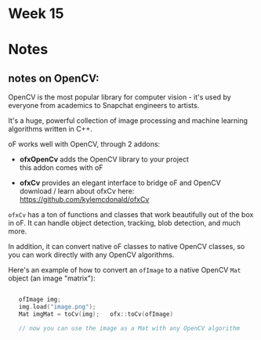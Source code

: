 # Week 15


# Notes

notes on OpenCV:
---------------
 
OpenCV is the most popular library for computer vision - it's used by everyone from academics to Snapchat engineers to artists.

It's a huge, powerful collection of image processing and machine learning algorithms written in C++.

oF works well with OpenCV, through 2 addons:

 + **ofxOpenCv** adds the OpenCV library to your project  
    this addon comes with oF

 + **ofxCv** provides an elegant interface to bridge oF and OpenCV  
    download / learn about ofxCv here:
    https://github.com/kylemcdonald/ofxCv

`ofxCv` has a ton of functions and classes that work beautifully out of the box in oF.  It can handle object detection, tracking, blob detection, and much more.

In addition, it can convert native oF classes to native OpenCV classes, so you can work directly with any OpenCV algorithms.  

Here's an example of how to convert an `ofImage` to a native OpenCV `Mat` object (an image "matrix"):  

```c++

   ofImage img;
   img.load("image.png");
   Mat imgMat = toCv(img);   ofx::toCv(ofImage)

   // now you can use the image as a Mat with any OpenCV algorithm
```